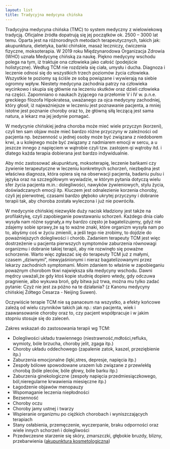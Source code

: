```yaml
---
layout: list
title: Tradycyjna medycyna chińska
---
```


Tradycyjna medycyna chińska (TMC) to system medyczny z wielowiekową tradycją. Oficjalne źródła dopatrują się jej początków ok. 2500 – 3000 lat temu. Oparta jest na różnorodnych metodach terapeutycznych, takich jak: akupunktura, dietetyka, bańki chińskie, masaż leczniczy, ćwiczenia fizyczne, moksoterapia. W 2019 roku Międzynarodowa Organizacja Zdrowia (WHO) uznała Medycynę chińską za naukę. Piękno medycyny wschodu polega na tym, iż traktuje ona człowieka jako całość (podejście holistyczne). Według TCM nie rozdziela się ciała, umysłu i ducha. Diagnoza i leczenie odnosi się do wszystkich trzech poziomów życia człowieka. Wszystkie te poziomy są ściśle ze sobą powiązane i wywierają na siebie ogromny wpływ. Niestety medycyna zachodnia patrzy na człowieka wycinkowo i skupia się głównie na leczeniu skutków oraz dzieli człowieka na części. Zapomniano o naukach żyjącego na przełomie V i IV w. p.n.e. greckiego filozofa Hipokratesa, uważanego za ojca medycyny zachodniej, który głosił, iż najważniejsze w leczeniu jest poznawanie pacjenta, a mniej istotne jest poznanie choroby oraz to, że główną siłą leczącą jest sama natura, a lekarz ma jej jedynie pomagać.

W medycynie chińskiej jedna choroba może mieć wiele przyczyn (korzeni), czyli ten sam objaw może mieć bardzo różne przyczyny w zależności od pacjenta np. bezsenność u jednej osoby może być związana z niedoborem krwi, a u kolejnego może być związany z nadmiarem emocji w sercu, a u jeszcze innego z napięciem w wątrobie czyli tzw. zastojem qi wątroby itd. i dlatego każda terapia dobierana jest bardzo indywidualnie.

Aby móc zastosować akupunkturę, moksoterapię, leczenie bańkami czy żywienie terapeutyczne w leczeniu konkretnych schorzeń, niezbędna jest właściwa diagnoza, która opiera się na obserwacji pacjenta, badaniu pulsu i języka oraz na szczegółowym wywiadzie, w którym pytania dotyczą wielu sfer życia pacjenta m.in.: dolegliwości, nawyków żywieniowych, stylu życia, doświadczanych emocji itp. Kluczem jest odnalezienie korzenia choroby, czyli jej pierwotnej, czasami bardzo głęboko ukrytej przyczyny i dobranie terapii tak, aby choroba została wyleczona i już nie powróciła.

W medycynie chińskiej niezwykle duży nacisk kładziony jest także na profilaktykę, czyli zapobieganie powstawaniu schorzeń. Każdego dnia ciało wysyła nam różne sygnały,a my bardzo często je bagatelizujemy, gdyż nie zdajemy sobie sprawy,że są to ważne znaki, które organizm wysyła nam po to, abyśmy coś w życiu zmienili, a jeśli tego nie zrobimy, to dojdzie do poważniejszych dolegliwości i chorób. Zadaniem terapeuty TCM jest więc dostrzeżenie u pacjenta pierwszych symptomów zaburzenia równowagi organizmu i dobranie takiej terapii, aby nie rozwinęło się poważne schorzenie. Warto więc zgłaszać się do terapeuty TCM już z małymi, czasem „dziwnymi”, niewyjaśnionymi i nieraz bagatelizowanymi przez lekarzy zachodnich symptomami. Moim zdaniem to właśnie w zapobieganiu poważnym chorobom tkwi największa siła medycyny wschodu. Dawni mędrcy uważali,że gdy ktoś kopie studnię dopiero wtedy, gdy odczuwa pragnienie, albo wykuwa broń, gdy bitwa już trwa, można mu tylko zadać pytanie: Czyż nie jest za późno na te działania? (z Kanonu medycyny chińskiej Żółtego Cesarza - Neijing Suwen).

Oczywiście terapie TCM nie są panaceum na wszystko, a efekty końcowe zależą od wielu czynników takich jak np.: stan pacjenta, wiek i zaawansowanie choroby oraz to, czy pacjent współpracuje i w jakim stopniu stosuje się do zaleceń. 

Zakres wskazań do zastosowania terapii wg TCM:

- Dolegliwości układu trawiennego (niestrawność,mdłości,refluks, wymioty, bóle brzucha, choroby jelit, zgaga itp.)
- Choroby układu oddechowego (zapalenie zatok, kaszel, przeziębienie itp.)
- Zaburzenia emocjonalne (lęki,stres, depresje, napięcia itp.)
- Zespoły bólowe spowodowane urazem lub związane z przewlekłą chorobą (bóle pleców, bóle głowy, bóle barku itp.)
- Zaburzenia ginekologiczne (zespoły napięcia przedmiesiączkowego, ból,nieregularne krwawienia miesięczne itp.)
- Łagodzenie objawów menopauzy
- Wspomaganie leczenia niepłodności
- Bezsenność
- Choroby oczu
- Choroby jamy ustnej i twarzy
- Wspieranie organizmu po ciężkich chorobach i wyniszczających terapiach
- Stany osłabienia, przemęczenie, wyczerpanie, braku odporności oraz wiele innych schorzeń i dolegliwości
- Przedwczesne starzenie się skóry, zmarszczki, głębokie bruzdy, blizny, przebarwienia ([akupunktura kosmetologiczna](https://akusana.pl/akupunktura-kosmetologiczna)) 
